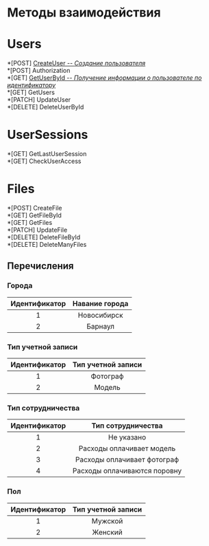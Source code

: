 # Методы взаимодействия

# Users
*[POST] [CreateUser -- *Создание пользователя*](CreateUser.md)<br>
*[POST] Authorization <br>
*[GET] [GetUserById -- *Получение информации о пользователе по идентификатору*](GetUserById.md)<br>
*[GET] GetUsers <br>
*[PATCH] UpdateUser <br>
*[DELETE] DeleteUserById

# UserSessions
*[GET] GetLastUserSession <br>
*[GET] CheckUserAccess

# Files
*[POST] CreateFile <br>
*[GET] GetFileById <br>
*[GET] GetFiles <br>
*[PATCH] UpdateFile <br>
*[DELETE] DeleteFileById <br>
*[DELETE] DeleteManyFiles

## Перечисления

### Города
|Идентификатор|Навание города|
|:---------:|:---------:|
|1|Новосибирск|
|2|Барнаул|

### Тип учетной записи
|Идентификатор|Тип учетной записи|
|:---------:|:---------:|
|1|Фотограф|
|2|Модель|

### Тип сотрудничества
|Идентификатор|Тип сотрудничества|
|:---------:|:---------:|
|1|Не указано|
|2|Расходы оплачивает модель|
|3|Расходы оплачивает фотограф|
|4|Расходы оплачиваются поровну|

### Пол
|Идентификатор|Тип учетной записи|
|:---------:|:---------:|
|1|Мужской|
|2|Женский|
